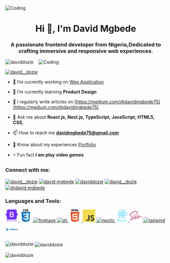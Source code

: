 <img alt="Coding" height="auto" width="1000" src="https://david-mgbede.vercel.app/images/profile1.jpg"/>
<h1 align="center">Hi 👋, I'm David Mgbede</h1>
<h3 align="center">A passionate frontend developer from Nigeria,Dedicated to crafting immersive and responsive web experiences.</h3>
<img align="right" alt="Coding" width="400" src="https://cdn.dribbble.com/users/1162077/screenshots/3848914/programmer.gif"/>

<p align="left"> <img src="https://komarev.com/ghpvc/?username=daviddozie&label=Profile%20views&color=0e75b6&style=flat" alt="daviddozie" /> </p>

<p align="left"> <a href="https://twitter.com/david__dozie" target="blank"><img src="https://img.shields.io/twitter/follow/david__dozie?logo=twitter&style=for-the-badge" alt="david__dozie" /></a> </p>

- 🔭 I’m currently working on [Wep Application](https://)

- 🌱 I’m currently learning **Product Design**

- 📝 I regularly write articles on [https://medium.com/@davidmgbede75](https://medium.com/@davidmgbede75)

- 💬 Ask me about **React.js, Next.js, TypeScript, JavaScript, HTML5, CSS,**

- 📫 How to reach me **davidmgbede75@gmail.com**

- 📄 Know about my experiences [Portfolio](https://david-mgbede.vercel.app)

- ⚡ Fun fact **I am play video games**

<h3 align="left">Connect with me:</h3>
<p align="left">
<a href="https://twitter.com/david__dozie" target="blank"><img align="center" src="https://raw.githubusercontent.com/rahuldkjain/github-profile-readme-generator/master/src/images/icons/Social/twitter.svg" alt="david__dozie" height="30" width="40" /></a>
<a href="https://linkedin.com/in/david mgbede" target="blank"><img align="center" src="https://raw.githubusercontent.com/rahuldkjain/github-profile-readme-generator/master/src/images/icons/Social/linked-in-alt.svg" alt="david mgbede" height="30" width="40" /></a>
<a href="https://fb.com/daviddozie" target="blank"><img align="center" src="https://raw.githubusercontent.com/rahuldkjain/github-profile-readme-generator/master/src/images/icons/Social/facebook.svg" alt="daviddozie" height="30" width="40" /></a>
<a href="https://instagram.com/david__dozie" target="blank"><img align="center" src="https://raw.githubusercontent.com/rahuldkjain/github-profile-readme-generator/master/src/images/icons/Social/instagram.svg" alt="david__dozie" height="30" width="40" /></a>
<a href="https://medium.com/@david mgbede" target="blank"><img align="center" src="https://raw.githubusercontent.com/rahuldkjain/github-profile-readme-generator/master/src/images/icons/Social/medium.svg" alt="@david mgbede" height="30" width="40" /></a>
</p>

<h3 align="left">Languages and Tools:</h3>
<p align="left"> <a href="https://getbootstrap.com" target="_blank" rel="noreferrer"> <img src="https://raw.githubusercontent.com/devicons/devicon/master/icons/bootstrap/bootstrap-plain-wordmark.svg" alt="bootstrap" width="40" height="40"/> </a> <a href="https://www.w3schools.com/css/" target="_blank" rel="noreferrer"> <img src="https://raw.githubusercontent.com/devicons/devicon/master/icons/css3/css3-original-wordmark.svg" alt="css3" width="40" height="40"/> </a> <a href="https://firebase.google.com/" target="_blank" rel="noreferrer"> <img src="https://www.vectorlogo.zone/logos/firebase/firebase-icon.svg" alt="firebase" width="40" height="40"/> </a> <a href="https://git-scm.com/" target="_blank" rel="noreferrer"> <img src="https://www.vectorlogo.zone/logos/git-scm/git-scm-icon.svg" alt="git" width="40" height="40"/> </a> <a href="https://www.w3.org/html/" target="_blank" rel="noreferrer"> <img src="https://raw.githubusercontent.com/devicons/devicon/master/icons/html5/html5-original-wordmark.svg" alt="html5" width="40" height="40"/> </a> <a href="https://developer.mozilla.org/en-US/docs/Web/JavaScript" target="_blank" rel="noreferrer"> <img src="https://raw.githubusercontent.com/devicons/devicon/master/icons/javascript/javascript-original.svg" alt="javascript" width="40" height="40"/> </a> <a href="https://nextjs.org/" target="_blank" rel="noreferrer"> <img src="https://cdn.worldvectorlogo.com/logos/nextjs-2.svg" alt="nextjs" width="40" height="40"/> </a> <a href="https://reactjs.org/" target="_blank" rel="noreferrer"> <img src="https://raw.githubusercontent.com/devicons/devicon/master/icons/react/react-original-wordmark.svg" alt="react" width="40" height="40"/> </a> <a href="https://sass-lang.com" target="_blank" rel="noreferrer"> <img src="https://raw.githubusercontent.com/devicons/devicon/master/icons/sass/sass-original.svg" alt="sass" width="40" height="40"/> </a> <a href="https://tailwindcss.com/" target="_blank" rel="noreferrer"> <img src="https://www.vectorlogo.zone/logos/tailwindcss/tailwindcss-icon.svg" alt="tailwind" width="40" height="40"/> </a> <a href="https://webpack.js.org" target="_blank" rel="noreferrer"> <img src="https://raw.githubusercontent.com/devicons/devicon/d00d0969292a6569d45b06d3f350f463a0107b0d/icons/webpack/webpack-original-wordmark.svg" alt="webpack" width="40" height="40"/> </a> </p>

<p><img align="left" src="https://github-readme-stats.vercel.app/api/top-langs?username=daviddozie&show_icons=true&locale=en&layout=compact" alt="daviddozie" /></p>

<p>&nbsp;<img align="center" src="https://github-readme-stats.vercel.app/api?username=daviddozie&show_icons=true&locale=en" alt="daviddozie" /></p>

<p><img align="center" src="https://github-readme-streak-stats.herokuapp.com/?user=daviddozie&" alt="daviddozie" /></p>
